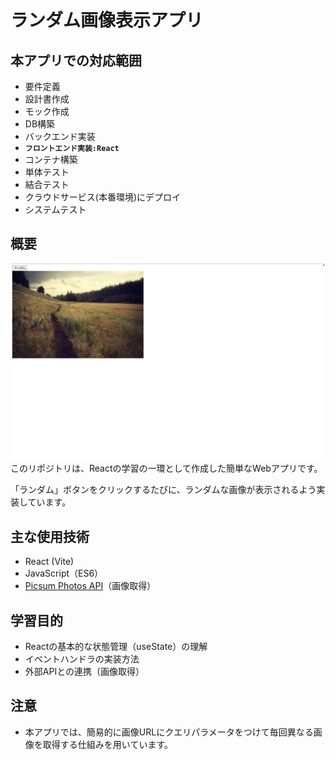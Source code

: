 # ランダム画像表示アプリ

## 本アプリでの対応範囲
- 要件定義
- 設計書作成
- モック作成
- DB構築
- バックエンド実装
- **`フロントエンド実装:React`**
- コンテナ構築
- 単体テスト
- 結合テスト
- クラウドサービス(本番環境)にデプロイ
- システムテスト

## 概要
![UI画像](./randomPictures.png)
このリポジトリは、Reactの学習の一環として作成した簡単なWebアプリです。

「ランダム」ボタンをクリックするたびに、ランダムな画像が表示されるよう実装しています。
## 主な使用技術
- React (Vite)
- JavaScript（ES6）
- [Picsum Photos API](https://picsum.photos/)（画像取得）
## 学習目的
- Reactの基本的な状態管理（useState）の理解
- イベントハンドラの実装方法
- 外部APIとの連携（画像取得）
## 注意
- 本アプリでは、簡易的に画像URLにクエリパラメータをつけて毎回異なる画像を取得する仕組みを用いています。